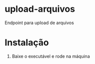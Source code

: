 # upload-arquivos
Endpoint para upload de arquivos

# Instalação
1. Baixe o executável e rode na máquina
